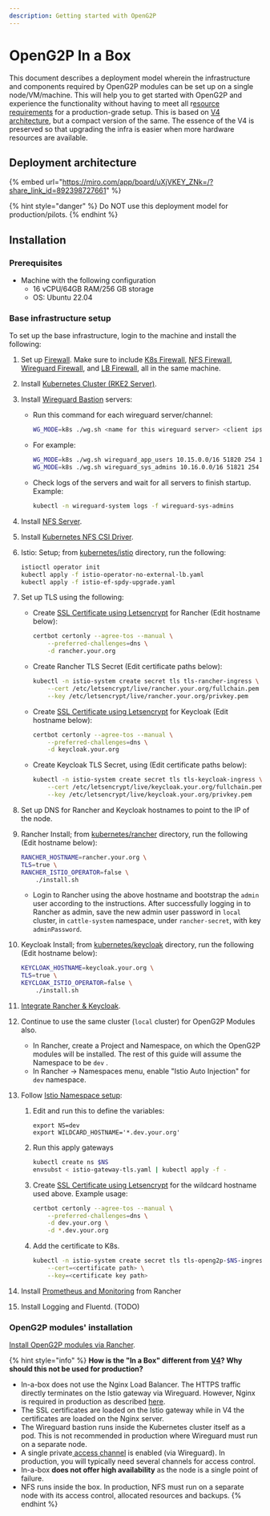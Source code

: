 ```yaml
---
description: Getting started with OpenG2P
---
```


# OpenG2P In a Box

This document describes a deployment model wherein the infrastructure and components required by OpenG2P modules can be set up on a single node/VM/machine.  This will help you to get started with OpenG2P and experience the functionality without having to meet all r[esource requirements](hardware-requirements.md) for a production-grade setup. This is based on [V4 architecture](./#deployment-architecture), but a compact version of the same.  The essence of the V4 is preserved so that upgrading the infra is easier when more hardware resources are available.

## Deployment architecture

{% embed url="https://miro.com/app/board/uXjVKEY_ZNk=/?share_link_id=892398727661" %}

{% hint style="danger" %}
Do NOT use this deployment model for production/pilots.
{% endhint %}

## Installation

### Prerequisites

* Machine with the following configuration
  * 16 vCPU/64GB RAM/256 GB storage
  * OS: Ubuntu 22.04

### Base infrastructure setup

To set up the base infrastructure, login to the machine and install the following:

1. Set up [Firewall](base-infrastructure/openg2p-cluster/cluster-setup/firewall.md). Make sure to include [K8s Firewall](base-infrastructure/openg2p-cluster/cluster-setup/firewall.md#firewall-rules-for-kubernetes-node), [NFS Firewall](base-infrastructure/openg2p-cluster/cluster-setup/firewall.md#firewall-rules-for-nfs), [Wireguard Firewall](base-infrastructure/openg2p-cluster/cluster-setup/firewall.md#firewall-rules-for-wireguard), and [LB Firewall](base-infrastructure/openg2p-cluster/cluster-setup/firewall.md#firewall-rules-for-load-balancer), all in the same machine.
2. Install [Kubernetes Cluster (RKE2 Server)](base-infrastructure/openg2p-cluster/cluster-setup/#cluster-installation).
3. Install [Wireguard Bastion](base-infrastructure/wireguard-bastion/#installation) servers:
   *   Run this command for each wireguard server/channel:

       ```bash
       WG_MODE=k8s ./wg.sh <name for this wireguard server> <client ips subnet mask> <port> <no of peers> <subnet mask of the cluster nodes & lbs>
       ```
   *   For example:

       ```bash
       WG_MODE=k8s ./wg.sh wireguard_app_users 10.15.0.0/16 51820 254 172.16.0.0/24
       WG_MODE=k8s ./wg.sh wireguard_sys_admins 10.16.0.0/16 51821 254 172.16.0.0/24
       ```
   *   Check logs of the servers and wait for all servers to finish startup. Example:

       ```bash
       kubectl -n wireguard-system logs -f wireguard-sys-admins
       ```
4. Install [NFS Server](base-infrastructure/nfs-server.md#installation).
5. Install [Kubernetes NFS CSI Driver](base-infrastructure/openg2p-cluster/cluster-setup/#nfs-client-provisioner).
6.  Istio: Setup; from [kubernetes/istio](https://github.com/OpenG2P/openg2p-deployment/tree/main/kubernetes/istio) directory, run the following:

    ```bash
    istioctl operator init
    kubectl apply -f istio-operator-no-external-lb.yaml
    kubectl apply -f istio-ef-spdy-upgrade.yaml
    ```
7. Set up TLS using the following:
   *   Create [SSL Certificate using Letsencrypt](deployment-guide/ssl-certificates-using-letsencrypt.md) for Rancher (Edit hostname below):

       ```bash
       certbot certonly --agree-tos --manual \
           --preferred-challenges=dns \
           -d rancher.your.org
       ```
   *   Create Rancher TLS Secret (Edit certificate paths below):

       ```bash
       kubectl -n istio-system create secret tls tls-rancher-ingress \
           --cert /etc/letsencrypt/live/rancher.your.org/fullchain.pem \
           --key /etc/letsencrypt/live/rancher.your.org/privkey.pem
       ```
   *   Create [SSL Certificate using Letsencrypt](deployment-guide/ssl-certificates-using-letsencrypt.md) for Keycloak (Edit hostname below):

       ```bash
       certbot certonly --agree-tos --manual \
           --preferred-challenges=dns \
           -d keycloak.your.org
       ```
   *   Create Keycloak TLS Secret, using (Edit certificate paths below):

       ```bash
       kubectl -n istio-system create secret tls tls-keycloak-ingress \
           --cert /etc/letsencrypt/live/keycloak.your.org/fullchain.pem \
           --key /etc/letsencrypt/live/keycloak.your.org/privkey.pem
       ```
8. Set up DNS for Rancher and Keycloak hostnames to point to the IP of the node.
9.  Rancher Install; from [kubernetes/rancher](https://github.com/OpenG2P/openg2p-deployment/tree/main/kubernetes/rancher) directory, run the following (Edit hostname below):

    ```bash
    RANCHER_HOSTNAME=rancher.your.org \
    TLS=true \
    RANCHER_ISTIO_OPERATOR=false \
        ./install.sh
    ```

    * Login to Rancher using the above hostname and bootstrap the `admin` user according to the instructions. After successfully logging in to Rancher as admin, save the new admin user password in `local` cluster, in `cattle-system` namespace, under `rancher-secret`, with key `adminPassword`.
10. Keycloak Install; from [kubernetes/keycloak](https://github.com/OpenG2P/openg2p-deployment/tree/main/kubernetes/keycloak) directory, run the following (Edit hostname below):

    ```bash
    KEYCLOAK_HOSTNAME=keycloak.your.org \
    TLS=true \
    KEYCLOAK_ISTIO_OPERATOR=false \
        ./install.sh
    ```
11. [Integrate Rancher & Keycloak](base-infrastructure/rancher.md#rancher-keycloak-integration).
12. Continue to use the same cluster (`local` cluster) for OpenG2P Modules also.
    * In Rancher, create a Project and Namespace, on which the OpenG2P modules will be installed. The rest of this guide will assume the Namespace to be `dev` .
    * In Rancher -> Namespaces menu, enable "Istio Auto Injection" for `dev` namespace.
13. Follow [Istio Namespace setup](base-infrastructure/openg2p-cluster/cluster-setup/istio.md#namespace-setup):
    1.  Edit and run this to define the variables:

        ```
        export NS=dev
        export WILDCARD_HOSTNAME='*.dev.your.org'
        ```
    2.  Run this apply gateways

        ```bash
        kubectl create ns $NS
        envsubst < istio-gateway-tls.yaml | kubectl apply -f -
        ```
    3.  Create [SSL Certificate using Letsencrypt](deployment-guide/ssl-certificates-using-letsencrypt.md) for the wildcard hostname used above. Example usage:

        ```bash
        certbot certonly --agree-tos --manual \
            --preferred-challenges=dns \
            -d dev.your.org \
            -d *.dev.your.org
        ```
    4.  Add the certificate to K8s.

        ```bash
        kubectl -n istio-system create secret tls tls-openg2p-$NS-ingress \
            --cert=<certificate path> \
            --key=<certificate key path>
        ```
14. Install [Prometheus and Monitoring](base-infrastructure/openg2p-cluster/prometheus-and-grafana.md) from Rancher
15. Install Logging and Fluentd. (TODO)

### OpenG2P modules' installation

[Install OpenG2P modules via Rancher](../spar/deployment.md#installation-using-rancher-ui). &#x20;

{% hint style="info" %}
**How is the "In a Box" different from** [**V4**](./#deployment-architecture-v4)**? Why should this not be used for production?**

* In-a-box does not use the Nginx Load Balancer. The HTTPS traffic directly terminates on the Istio gateway via Wireguard. However, Nginx is required in production as described [here](base-infrastructure/load-balancer/nginx.md).
* The SSL certificates are loaded on the Istio gateway while in V4 the certificates are loaded on the Nginx server.
* The Wireguard bastion runs inside the Kubernetes cluster itself as a pod. This is not recommended in production where Wireguard must run on a separate node.
* A single private[ access channel](deployment-guide/security/access-channel.md) is enabled (via Wireguard).  In production, you will typically need several channels for access control.
* In-a-box **does not offer high availability** as the node is a single point of failure.&#x20;
* NFS runs inside the box. In production, NFS must run on a separate node with its access control, allocated resources and backups.
{% endhint %}
